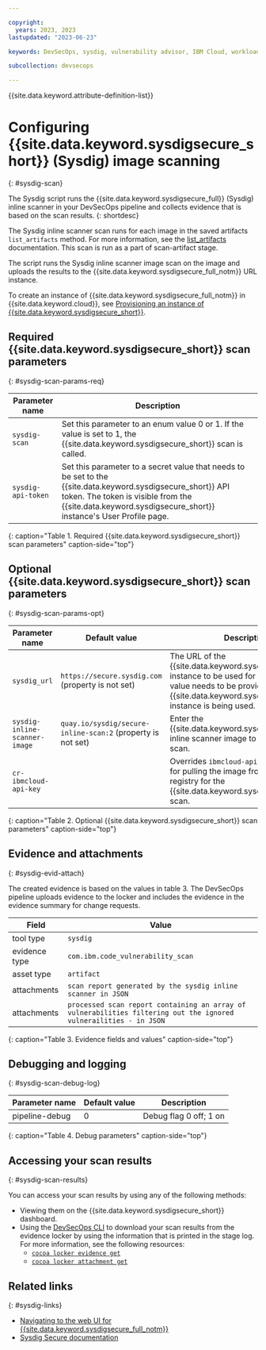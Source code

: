 ```yaml
---

copyright: 
  years: 2023, 2023
lastupdated: "2023-06-23"

keywords: DevSecOps, sysdig, vulnerability advisor, IBM Cloud, workload protection

subcollection: devsecops

---
```


{{site.data.keyword.attribute-definition-list}}

# Configuring {{site.data.keyword.sysdigsecure_short}} (Sysdig) image scanning
{: #sysdig-scan}

The Sysdig script runs the {{site.data.keyword.sysdigsecure_full}} (Sysdig) inline scanner in your DevSecOps pipeline and collects evidence that is based on the scan results.
{: shortdesc}

The Sysdig inline scanner scan runs for each image in the saved artifacts `list_artifacts` method. For more information, see the [list_artifacts](/docs/devsecops?topic=devsecops-devsecops-pipelinectl##list_artifacts) documentation. This scan is run as a part of scan-artifact stage.

The script runs the Sysdig inline scanner image scan on the image and uploads the results to the {{site.data.keyword.sysdigsecure_full_notm}} URL instance. 

To create an instance of {{site.data.keyword.sysdigsecure_full_notm}} in {{site.data.keyword.cloud}}, see [Provisioning an instance of {{site.data.keyword.sysdigsecure_short}}](/docs/workload-protection?topic=workload-protection-provision).

## Required {{site.data.keyword.sysdigsecure_short}} scan parameters
{: #sysdig-scan-params-req}

| Parameter name | Description |
|-|-|
| `sysdig-scan` |  Set this parameter to an enum value 0 or 1. If the value is set to 1, the {{site.data.keyword.sysdigsecure_short}} scan is called. |
| `sysdig-api-token` | Set this parameter to a secret value that needs to be set to the {{site.data.keyword.sysdigsecure_short}} API token. The token is visible from the {{site.data.keyword.sysdigsecure_short}} instance's User Profile page. |
{: caption="Table 1. Required {{site.data.keyword.sysdigsecure_short}} scan parameters" caption-side="top"}

## Optional {{site.data.keyword.sysdigsecure_short}} scan parameters
{: #sysdig-scan-params-opt}

| Parameter name | Default value | Description |
|-|-|-|
| `sysdig_url` | `https://secure.sysdig.com` (property is not set)| The URL of the {{site.data.keyword.sysdigsecure_short}} instance to be used for the scan. This value needs to be provided if any other {{site.data.keyword.sysdigsecure_short}} instance is being used. |
| `sysdig-inline-scanner-image` | `quay.io/sysdig/secure-inline-scan:2` (property is not set)| Enter the {{site.data.keyword.sysdigsecure_short}} inline scanner image to be used for the scan.|
| `cr-ibmcloud-api-key` | | Overrides `ibmcloud-api-key` if provided, for pulling the image from container registry for the {{site.data.keyword.sysdigsecure_short}} scan.|
{: caption="Table 2. Optional {{site.data.keyword.sysdigsecure_short}} scan parameters" caption-side="top"}

## Evidence and attachments
{: #sysdig-evid-attach}

The created evidence is based on the values in table 3. The DevSecOps pipeline uploads evidence to the locker and includes the evidence in the evidence summary for change requests.

| Field | Value | 
| ----- | ----- |
| tool type     | `sysdig` |
| evidence type | `com.ibm.code_vulnerability_scan` |
| asset type    | `artifact` |
| attachments   | `scan report generated by the sysdig inline scanner in JSON` |
| attachments   | `processed scan report containing an array of vulnerabilities filtering out the ignored vulnerailities - in JSON` |
{: caption="Table 3. Evidence fields and values" caption-side="top"}

## Debugging and logging
{: #sysdig-scan-debug-log}

| Parameter name | Default value | Description |
|-|-|-|
| pipeline-debug | 0 | Debug flag 0 off; 1 on | 
{: caption="Table 4. Debug parameters" caption-side="top"}

## Accessing your scan results
{: #sysdig-scan-results}

You can access your scan results by using any of the following methods:

- Viewing them on the {{site.data.keyword.sysdigsecure_short}} dashboard.
- Using the [DevSecOps CLI](/docs/devsecops?topic=devsecops-cd-devsecops-cli) to download your scan results from the evidence locker by using the information that is printed in the stage log. For more information, see the following resources:
   - [`cocoa locker evidence get`](/docs/devsecops?topic=devsecops-cd-devsecops-cli#locker-evidence-get)
   - [`cocoa locker attachment get`](/docs/devsecops?topic=devsecops-cd-devsecops-cli#locker-attachment-get)

## Related links
{: #sysdig-links}

   - [Navigating to the web UI for {{site.data.keyword.sysdigsecure_full_notm}}](/docs/workload-protection?topic=workload-protection-launch)
   - [Sysdig Secure documentation](/docs/workload-protection?topic=workload-protection-sysdig_doc)

